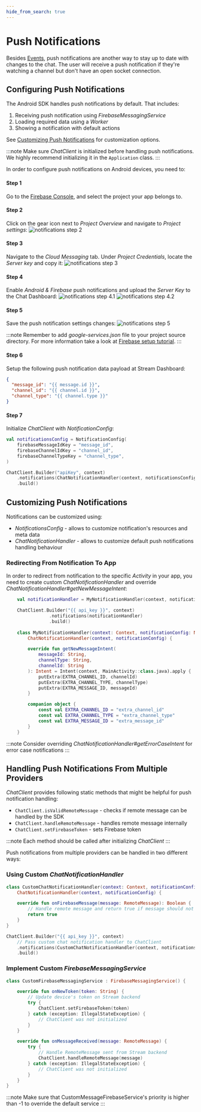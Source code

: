 ```yaml
---
hide_from_search: true
---
```


# Push Notifications

Besides [Events](./04-events.md), push notifications are another way to stay up to date with changes to the chat.
The user will receive a push notification if they're watching a channel but don't have an open socket connection.

## Configuring Push Notifications

The Android SDK handles push notifications by default. That includes:

1. Receiving push notification using _FirebaseMessagingService_
2. Loading required data using a _Worker_
3. Showing a notification with default actions

See [Customizing Push Notifications](#customizing-push-notifications) for customization options.

:::note
Make sure _ChatClient_ is initialized before handling push notifications. We highly recommend initializing it in the `Application` class.
:::

In order to configure push notifications on Android devices, you need to:

#### Step 1
Go to the [Firebase Console](https://console.firebase.google.com/), and select the project your app belongs to.

#### Step 2
Click on the gear icon next to _Project Overview_ and navigate to _Project settings_:
![notifications step 2](../assets/notifications_firebase_setup_step_2.jpeg)

#### Step 3
Navigate to the _Cloud Messaging_ tab. Under _Project Credentials_, locate the _Server key_ and copy it:
![notifications step 3](../assets/notifications_firebase_setup_step_3.png)

#### Step 4
Enable _Android & Firebase_ push notifications and upload the _Server Key_ to the Chat Dashboard:
![notifications step 4.1](../assets/notifications_firebase_setup_step_4_1.jpeg)
![notifications step 4.2](../assets/notifications_firebase_setup_step_4_2.jpeg)

#### Step 5
Save the push notification settings changes:
![notifications step 5](../assets/notifications_firebase_setup_step_5.jpeg)

:::note
Remember to add _google-services.json_ file to your project source directory. For more information take a look at [Firebase setup tutorial](https://firebase.google.com/docs/android/setup).
:::

#### Step 6
Setup the following push notification data payload at Stream Dashboard:
```json
{
  "message_id": "{{ message.id }}",
  "channel_id": "{{ channel.id }}",
  "channel_type": "{{ channel.type }}"
}
```

#### Step 7
Initialize _ChatClient_ with _NotificationConfig_:

```kotlin
val notificationsConfig = NotificationConfig(
    firebaseMessageIdKey = "message_id",
    firebaseChannelIdKey = "channel_id",
    firebaseChannelTypeKey = "channel_type",
)

ChatClient.Builder("apiKey", context)
    .notifications(ChatNotificationHandler(context, notificationsConfig))
    .build()
```

## Customizing Push Notifications

Notifications can be customized using:
* _NotificationsConfig_ - allows to customize notification's resources and meta data
* _ChatNotificationHandler_ - allows to customize default push notifications handling behaviour

### Redirecting From Notification To App

In order to redirect from notification to the specific _Activity_ in your app, you need to create custom _ChatNotificationHandler_ and override _ChatNotificationHandler#getNewMessageIntent_:

```kotlin
    val notificationHandler = MyNotificationHandler(context, notificationsConfig)

    ChatClient.Builder("{{ api_key }}", context)
                .notifications(notificationHandler)
                .build()
                
    class MyNotificationHandler(context: Context, notificationConfig: NotificationConfig) :
        ChatNotificationHandler(context, notificationConfig) {

        override fun getNewMessageIntent(
            messageId: String,
            channelType: String,
            channelId: String
        ): Intent = Intent(context, MainActivity::class.java).apply {
            putExtra(EXTRA_CHANNEL_ID, channelId)
            putExtra(EXTRA_CHANNEL_TYPE, channelType)
            putExtra(EXTRA_MESSAGE_ID, messageId)
        }

        companion object {
            const val EXTRA_CHANNEL_ID = "extra_channel_id"
            const val EXTRA_CHANNEL_TYPE = "extra_channel_type"
            const val EXTRA_MESSAGE_ID = "extra_message_id"
        }
    }
```

:::note
Consider overriding _ChatNotificationHandler#getErrorCaseIntent_ for error case notifications
:::

## Handling Push Notifications From Multiple Providers

_ChatClient_ provides following static methods that might be helpful for push notification handling:
* `ChatClient.isValidRemoteMessage` - checks if remote message can be handled by the SDK
* `ChatClient.handleRemoteMessage` - handles remote message internally
* `ChatClient.setFirebaseToken` - sets Firebase token

:::note
Each method should be called after initializing _ChatClient_
:::

Push notifications from multiple providers can be handled in two different ways:

### Using Custom _ChatNotificationHandler_

```kotlin
class CustomChatNotificationHandler(context: Context, notificationConfig: NotificationConfig) :
    ChatNotificationHandler(context, notificationConfig) {

    override fun onFirebaseMessage(message: RemoteMessage): Boolean {
        // Handle remote message and return true if message should not be handled by SDK
        return true
    }
}

ChatClient.Builder("{{ api_key }}", context)
    // Pass custom chat notification handler to ChatClient
    .notifications(CustomChatNotificationHandler(context, notificationsConfig))
    .build()
```

### Implement Custom _FirebaseMessagingService_

```kotlin
class CustomFirebaseMessagingService : FirebaseMessagingService() {

    override fun onNewToken(token: String) {
        // Update device's token on Stream backend
        try {
            ChatClient.setFirebaseToken(token)
        } catch (exception: IllegalStateException) {
            // ChatClient was not initialized
        }
    }

    override fun onMessageReceived(message: RemoteMessage) {
        try {
            // Handle RemoteMessage sent from Stream backend
            ChatClient.handleRemoteMessage(message)
        } catch (exception: IllegalStateException) {
            // ChatClient was not initialized
        }
    }
}
```

:::note
Make sure that CustomMessageFirebaseService's priority is higher than -1 to override the default service
:::
